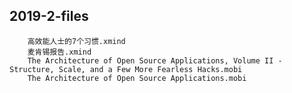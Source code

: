 




## 2019-2-files
		高效能人士的7个习惯.xmind	
		麦肯锡报告.xmind	
		The Architecture of Open Source Applications, Volume II - Structure, Scale, and a Few More Fearless Hacks.mobi
		The Architecture of Open Source Applications.mobi
